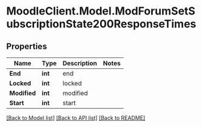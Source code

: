 # MoodleClient.Model.ModForumSetSubscriptionState200ResponseTimes

## Properties

Name | Type | Description | Notes
------------ | ------------- | ------------- | -------------
**End** | **int** | end | 
**Locked** | **int** | locked | 
**Modified** | **int** | modified | 
**Start** | **int** | start | 

[[Back to Model list]](../README.md#documentation-for-models) [[Back to API list]](../README.md#documentation-for-api-endpoints) [[Back to README]](../README.md)

